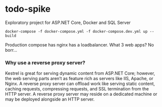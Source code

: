 # todo-spike
Exploratory project for ASP.NET Core, Docker and SQL Server

`docker-compose -f docker-compose.yml -f docker-compose.dev.yml up --build`

Production compose has nginx has a loadbalancer. What 3 web apps? No borr...

### Why use a reverse proxy server?

Kestrel is great for serving dynamic content from ASP.NET Core; however, the web serving parts aren’t as feature rich as servers like IIS, Apache, or Nginx. A reverse proxy server can offload work like serving static content, caching requests, compressing requests, and SSL termination from the HTTP server. A reverse proxy server may reside on a dedicated machine or may be deployed alongside an HTTP server.